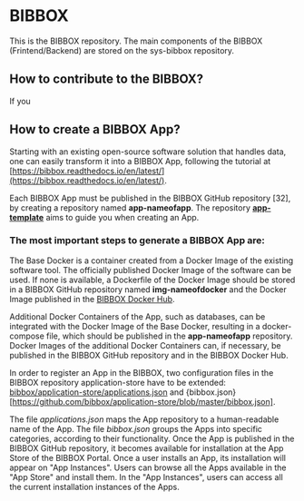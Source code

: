 # BIBBOX 

This is the BIBBOX repository.
The main components of the BIBBOX (Frintend/Backend) are stored on the sys-bibbox repository.

## How to contribute to the BIBBOX?

If you 


## How to create a BIBBOX App?

Starting with an existing open-source software solution that handles data, one can easily transform it into a BIBBOX App, following the tutorial at [https://bibbox.readthedocs.io/en/latest/](https://bibbox.readthedocs.io/en/latest/).

Each BIBBOX App must be published in the BIBBOX GitHub repository [32], by creating a repository named **app-nameofapp**. The repository [**app-template**](https://github.com/bibbox/app-template) aims to guide you when creating an App. 

### The most important steps to generate a BIBBOX App are:

The Base Docker is a container created from a Docker Image of the existing software tool. The officially published Docker Image of the software can be used. If none is available, a Dockerfile of the Docker Image should be stored in a BIBBOX GitHub repository named **img-nameofdocker** and the Docker Image published in the [BIBBOX Docker Hub](https://hub.docker.com/u/bibbox/).



Additional Docker Containers of the App, such as databases, can be integrated with the Docker Image of the Base Docker, resulting in a docker-compose file, which should be published in the **app-nameofapp** repository. 
Docker Images of the additional Docker Containers can, if necessary, be published in the BIBBOX GitHub repository and in the BIBBOX Docker Hub.

In order to register an App in the BIBBOX, two configuration files in the BIBBOX repository application-store have to be extended:  [bibbox/application-store/applications.json](https://github.com/bibbox/application-store/blob/master/applications.json)  and {bibbox.json} [https://github.com/bibbox/application-store/blob/master/bibbox.json].

The file *applications.json* maps the  App repository to a human-readable name of the App. The file *bibbox.json* groups the Apps into specific categories, according to their functionality. 
Once the App is published in the BIBBOX GitHub repository, it becomes available for installation at the App Store of the BIBBOX Portal. Once a user installs an App, its installation will appear on "App Instances". Users can browse all the Apps available in the "App Store" and install them.  In the "App Instances", users can access all the current installation instances of the Apps.




